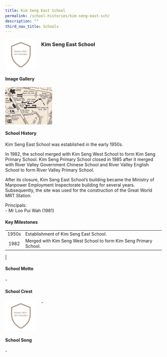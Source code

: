 ```yaml
---
title: Kim Seng East School
permalink: /school-histories/kim-seng-east-sch/
description: ""
third_nav_title: Schools
---
```

<img src="/images/kimsengeastsch1.png" style="width:20%;margin-right:15px;" align = "left">

### **Kim Seng East School**

<br clear="left">

#### **Image Gallery**

<p><a href="/images/kimsengeastsch2.jpg">  
<img src="/images/kimsengeastsch2.jpg" style="width:30%;margin-right:15px;" align = "left">
</a></p>

<br clear="left">

#### **School History**
Kim Seng East School was established in the early 1950s.  
  
In 1982, the school merged with Kim Seng West School to form Kim Seng Primary School. Kim Seng Primary School closed in 1985 after it merged with River Valley Government Chinese School and River Valley English School to form River Valley Primary School.  
  
After its closure, Kim Seng East School’s building became the Ministry of Manpower Employment Inspectorate building for several years. Subsequently, the site was used for the construction of the Great World MRT Station.  
  
Principals:<br>
\- Mr Loo Pui Wah (1981)

#### **Key Milestones**

|  |  |
|:---:|---|
| 1950s | Establishment of Kim Seng East School. |
| 1982 | Merged with Kim Seng West School to form Kim Seng Primary School. |
|

#### **School Motto**
\-

#### **School Crest**
<img src="/images/kimsengeastsch1.png" style="width:20%;margin-right:15px;" align = "left">

\-

<br clear="left">

#### **School Song**
\-